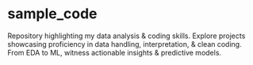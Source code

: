 # sample_code
Repository highlighting my data analysis &amp; coding skills. Explore projects showcasing proficiency in data handling, interpretation, &amp; clean coding. From EDA to ML, witness actionable insights &amp; predictive models.
